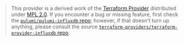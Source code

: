 > This provider is a derived work of the [Terraform Provider](https://github.com/terraform-providers/terraform-provider-influxdb)
> distributed under [MPL 2.0](https://www.mozilla.org/en-US/MPL/2.0/). If you encounter a bug or missing feature,
> first check the [`pulumi/pulumi-influxdb` repo](https://github.com/pulumi/pulumi-influxdb/issues); however, if that doesn't turn up anything,
> please consult the source [`terraform-providers/terraform-provider-influxdb` repo](https://github.com/terraform-providers/terraform-provider-influxdb/issues).
